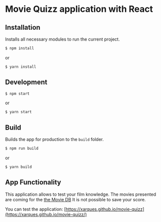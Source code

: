 # Movie Quizz application with React

## Installation

Installs all necessary modules to run the current project.

```bash
$ npm install
```

or

```bash
$ yarn install
```

## Development

```bash
$ npm start
```

or

```bash
$ yarn start
```

## Build

Builds the app for production to the `build` folder.

```bash
$ npm run build
```

or

```bash
$ yarn build
```

## App Functionality

This application allows to test your film knowledge.
The movies presented are coming for the [the Movie DB](https://www.themoviedb.org)
It is not possible to save your score.

You can test the application: [https://xarques.github.io/movie-quizz](https://xarques.github.io/movie-quizz/)
